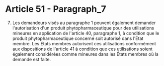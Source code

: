 # Article 51 - Paragraph_7

7. Les demandeurs visés au paragraphe 1 peuvent également demander l'autorisation d'un produit phytopharmaceutique pour des utilisations mineures en application de l'article 40, paragraphe 1, à condition que le produit phytopharmaceutique concerné soit autorisé dans l'État membre. Les États membres autorisent ces utilisations conformément aux dispositions de l'article 41 à condition que ces utilisations soient également considérées comme mineures dans les États membres où la demande est faite.
